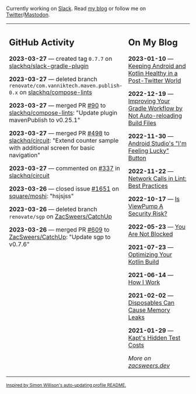 Currently working on [Slack](https://slack.com/). Read [my blog](https://zacsweers.dev/) or follow me on [Twitter](https://twitter.com/ZacSweers)/[Mastodon](https://hachyderm.io/@ZacSweers).

<table><tr><td valign="top" width="60%">

## GitHub Activity
<!-- githubActivity starts -->
**2023-03-27** — created tag `0.7.7` on [slackhq/slack-gradle-plugin](https://github.com/slackhq/slack-gradle-plugin)

**2023-03-27** — deleted branch `renovate/com.vanniktech.maven.publish-0.x` on [slackhq/compose-lints](https://github.com/slackhq/compose-lints)

**2023-03-27** — merged PR [#90](https://github.com/slackhq/compose-lints/pull/90) to [slackhq/compose-lints](https://github.com/slackhq/compose-lints): "Update plugin mavenPublish to v0.25.1"

**2023-03-27** — merged PR [#498](https://github.com/slackhq/circuit/pull/498) to [slackhq/circuit](https://github.com/slackhq/circuit): "Extend counter sample with additional screen for basic navigation"

**2023-03-27** — commented on [#337](https://github.com/slackhq/circuit/pull/337#issuecomment-1484483731) in [slackhq/circuit](https://github.com/slackhq/circuit)

**2023-03-26** — closed issue [#1651](https://github.com/square/moshi/issues/1651) on [square/moshi](https://github.com/square/moshi): "hsjsjss"

**2023-03-26** — deleted branch `renovate/sgp` on [ZacSweers/CatchUp](https://github.com/ZacSweers/CatchUp)

**2023-03-26** — merged PR [#609](https://github.com/ZacSweers/CatchUp/pull/609) to [ZacSweers/CatchUp](https://github.com/ZacSweers/CatchUp): "Update sgp to v0.7.6"
<!-- githubActivity ends -->
</td><td valign="top" width="40%">

## On My Blog
<!-- blog starts -->
**2023-01-10** — [Keeping Android and Kotlin Healthy in a Post-Twitter World](https://www.zacsweers.dev/keeping-android-healthy/)

**2022-12-19** — [Improving Your Gradle Workflow by Not Auto-reloading Build Files](https://www.zacsweers.dev/improving-your-workflow-by-not-auto-reloading-build-files/)

**2022-11-30** — [Android Studio's "I'm Feeling Lucky" Button](https://www.zacsweers.dev/android-studios-im-feeling-lucky-button/)

**2022-11-22** — [Network Calls in Lint: Best Practices](https://www.zacsweers.dev/network-calls-in-lint-best-practices/)

**2022-10-17** — [Is ViewPump A Security Risk?](https://www.zacsweers.dev/is-viewpump-a-security-risk/)

**2022-05-23** — [You Are Not Blocked](https://www.zacsweers.dev/you-are-not-blocked/)

**2021-07-23** — [Optimizing Your Kotlin Build](https://www.zacsweers.dev/optimizing-your-kotlin-build/)

**2021-06-14** — [How I Work](https://www.zacsweers.dev/how-i-work/)

**2021-02-02** — [Disposables Can Cause Memory Leaks](https://www.zacsweers.dev/disposables-can-cause-memory-leaks/)

**2021-01-29** — [Kapt's Hidden Test Costs](https://www.zacsweers.dev/kapts-hidden-test-costs/)
<!-- blog ends -->
_More on [zacsweers.dev](https://zacsweers.dev/)_
</td></tr></table>

<sub><a href="https://simonwillison.net/2020/Jul/10/self-updating-profile-readme/">Inspired by Simon Willison's auto-updating profile README.</a></sub>